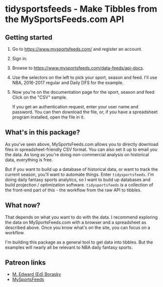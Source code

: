 tidysportsfeeds - Make Tibbles from the MySportsFeeds.com API
================

Getting started
---------------

1.  Go to <https://www.mysportsfeeds.com/> and register an account.
2.  Sign in.
3.  Browse to <https://www.mysportsfeeds.com/data-feeds/api-docs>.
4.  Use the selectors on the left to pick your sport, season and feed. I'll use NBA, 2016-2017 regular and Daily DFS for the example.
5.  Now you're on the documentation page for the sport, season and feed. Click on the "CSV" sample.

    If you get an authentication request, enter your user name and password. You can then download the file, or, if you have a spreadsheet program installed, open the file in it.

What's in this package?
-----------------------

As you've seen above, MySportsFeeds.com allows you to directly download files in spreadsheet-friendly CSV format. You can also set it up to email you the data. As long as you're doing non-commercial analysis on historical data, everything is free.

But if you want to build up a database of historical data, or want to track the current season, you'll want to automate things. Enter `tidysportsfeeds`. I'm doing daily fantasy sports analytics, so I want to build up databases and build projection / optimization software. `tidysportsfeeds` is a collection of the front-end part of this - the workflow from the raw API to tibbles.

What now?
---------

That depends on what you want to do with the data. I recommend exploring the data on MySportsFeeds.com with a browser and a spreadsheet as described above. Once you know what's on the site, you can focus on a workflow.

I'm building this package as a general tool to get data into tibbles. But the examples will nearly all be relevant to NBA daily fantasy sports.

Patreon links
-------------

-   [M. Edward (Ed) Borasky](https://www.patreon.com/znmeb)
-   [MySportsFeeds](https://www.patreon.com/mysportsfeeds/posts)
